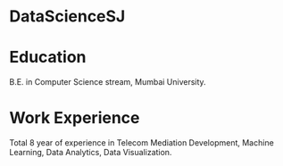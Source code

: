 # DataScienceSJ

# Education
B.E. in Computer Science stream, Mumbai University.

# Work Experience
Total 8 year of experience in Telecom Mediation Development, Machine Learning, Data Analytics, Data Visualization.
